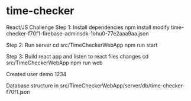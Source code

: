 # time-checker

React/JS Challenge
Step 1: Install dependencies
    npm install
    modify time-checker-f70f1-firebase-adminsdk-1ohu0-77e2aaa9aa.json

Step 2: Run server
    cd src/TimeCheckerWebApp
    npm run start

Step 3: Build react app and listen to react files changes
    cd src/TimeCheckerWebApp
    npm run web

Created user
    demo
    1234


Database structure in src/TimeCheckerWebApp/server/db/time-checker-f70f1.json